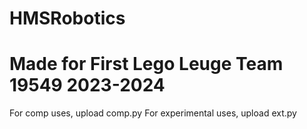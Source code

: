 # HMSRobotics
# Made for First Lego Leuge Team 19549 2023-2024

For comp uses, upload comp.py
For experimental uses, upload ext.py
